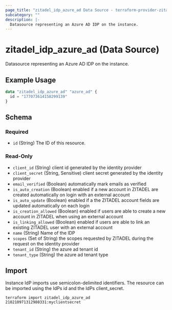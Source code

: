 ```yaml
---
page_title: "zitadel_idp_azure_ad Data Source - terraform-provider-zitadel"
subcategory: ""
description: |-
  Datasource representing an Azure AD IDP on the instance.
---
```


# zitadel_idp_azure_ad (Data Source)

Datasource representing an Azure AD IDP on the instance.

## Example Usage

```terraform
data "zitadel_idp_azure_ad" "azure_ad" {
  id = "177073614158299139"
}
```

<!-- schema generated by tfplugindocs -->
## Schema

### Required

- `id` (String) The ID of this resource.

### Read-Only

- `client_id` (String) client id generated by the identity provider
- `client_secret` (String, Sensitive) client secret generated by the identity provider
- `email_verified` (Boolean) automatically mark emails as verified
- `is_auto_creation` (Boolean) enabled if a new account in ZITADEL are created automatically on login with an external account
- `is_auto_update` (Boolean) enabled if a the ZITADEL account fields are updated automatically on each login
- `is_creation_allowed` (Boolean) enabled if users are able to create a new account in ZITADEL when using an external account
- `is_linking_allowed` (Boolean) enabled if users are able to link an existing ZITADEL user with an external account
- `name` (String) Name of the IDP
- `scopes` (Set of String) the scopes requested by ZITADEL during the request on the identity provider
- `tenant_id` (String) the azure ad tenant id
- `tenant_type` (String) the azure ad tenant type

## Import

Instance IdP imports use semicolon-delimited identifiers. The resource can be imported using the IdPs id and the IdPs client_secret.

```
terraform import zitadel_idp_azure_ad 210210971312980331:myclientsecret
```
